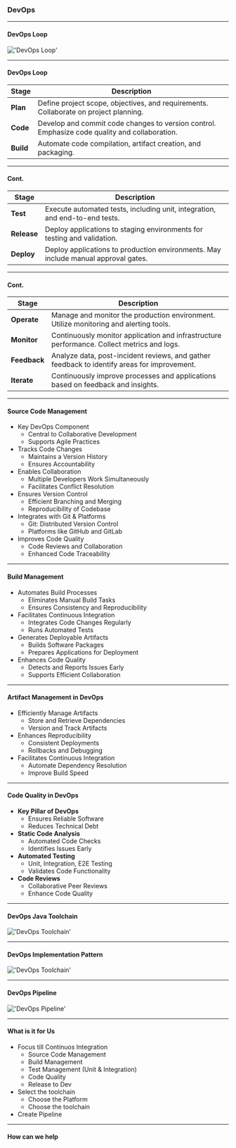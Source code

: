 ### DevOps


---

#### DevOps Loop

!['DevOps Loop'](https://tvseshagiri.github.io/meekaakaru/docs/devops/assets/devopsloop.png)

---

#### DevOps Loop

| Stage     | Description                                                                                   |
| --------- | --------------------------------------------------------------------------------------------- |
| **Plan**  | Define project scope, objectives, and requirements. Collaborate on project planning.          |
| **Code**  | Develop and commit code changes to version control. Emphasize code quality and collaboration. |
| **Build** | Automate code compilation, artifact creation, and packaging.                                  |

---

#### Cont. 

| Stage       | Description                                                                        |
| ----------- | ---------------------------------------------------------------------------------- |
| **Test**    | Execute automated tests, including unit, integration, and end-to-end tests.        |
| **Release** | Deploy applications to staging environments for testing and validation.            |
| **Deploy**  | Deploy applications to production environments. May include manual approval gates. |

---


#### Cont. 

| Stage        | Description                                                                                 |
| ------------ | ------------------------------------------------------------------------------------------- |
| **Operate**  | Manage and monitor the production environment. Utilize monitoring and alerting tools.       |
| **Monitor**  | Continuously monitor application and infrastructure performance. Collect metrics and logs.  |
| **Feedback** | Analyze data, post-incident reviews, and gather feedback to identify areas for improvement. |
| **Iterate**  | Continuously improve processes and applications based on feedback and insights.             |

---

#### Source Code Management

- Key DevOps Component
  - Central to Collaborative Development
  - Supports Agile Practices
- Tracks Code Changes
  - Maintains a Version History
  - Ensures Accountability
- Enables Collaboration
  - Multiple Developers Work Simultaneously
  - Facilitates Conflict Resolution
- Ensures Version Control
  - Efficient Branching and Merging
  - Reproducibility of Codebase
- Integrates with Git & Platforms
  - Git: Distributed Version Control
  - Platforms like GitHub and GitLab
- Improves Code Quality
  - Code Reviews and Collaboration
  - Enhanced Code Traceability

---

####  Build Management

- Automates Build Processes
  - Eliminates Manual Build Tasks
  - Ensures Consistency and Reproducibility
- Facilitates Continuous Integration
  - Integrates Code Changes Regularly
  - Runs Automated Tests
- Generates Deployable Artifacts
  - Builds Software Packages
  - Prepares Applications for Deployment
- Enhances Code Quality
  - Detects and Reports Issues Early
  - Supports Efficient Collaboration

---

#### Artifact Management in DevOps

- Efficiently Manage Artifacts
  - Store and Retrieve Dependencies
  - Version and Track Artifacts
- Enhances Reproducibility
  - Consistent Deployments
  - Rollbacks and Debugging
- Facilitates Continuous Integration
  - Automate Dependency Resolution
  - Improve Build Speed

---

#### Code Quality in DevOps

- **Key Pillar of DevOps**
  - Ensures Reliable Software
  - Reduces Technical Debt
- **Static Code Analysis**
  - Automated Code Checks
  - Identifies Issues Early
- **Automated Testing**
  - Unit, Integration, E2E Testing
  - Validates Code Functionality
- **Code Reviews**
  - Collaborative Peer Reviews
  - Enhance Code Quality

---

#### DevOps Java Toolchain

!['DevOps Toolchain'](https://tvseshagiri.github.io/meekaakaru/docs/devops/assets/devopstoolchain.png)

---

#### DevOps Implementation Pattern

!['DevOps Toolchain'](https://tvseshagiri.github.io/meekaakaru/docs/devops/assets/cicd.png)

---

#### DevOps Pipeline

!['DevOps Pipeline'](https://tvseshagiri.github.io/meekaakaru/docs/devops/assets/pipeline.png)

---

#### What is it for Us 

- Focus till Continuos Integration 
  - Source Code Management
  - Build Management
  - Test Management (Unit & Integration)
  - Code Quality
  - Release to Dev
- Select the toolchain
  - Choose the Platform
  - Choose the toolchain
- Create Pipeline

---

#### How can we help






